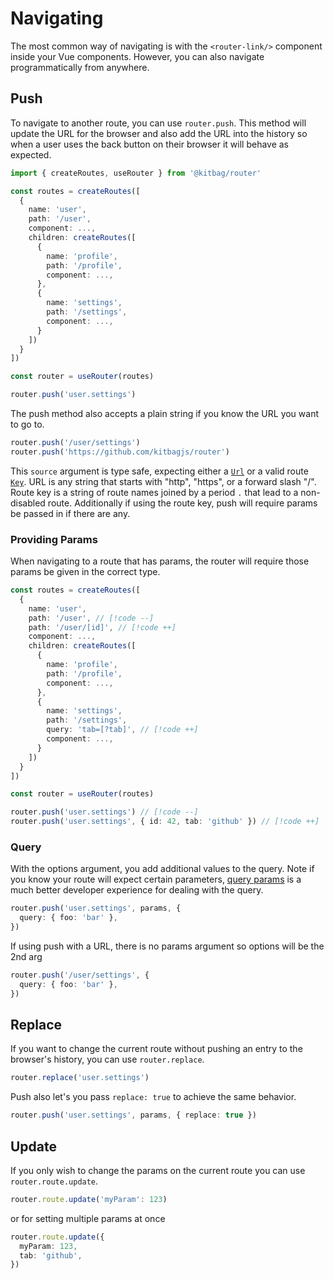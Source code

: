# Navigating

The most common way of navigating is with the `<router-link/>` component inside your Vue components. However, you can also navigate programmatically from anywhere.

## Push

To navigate to another route, you can use `router.push`. This method will update the URL for the browser and also add the URL into the history so when a user uses the back button on their browser it will behave as expected.

```ts
import { createRoutes, useRouter } from '@kitbag/router'

const routes = createRoutes([
  {
    name: 'user',
    path: '/user',
    component: ...,
    children: createRoutes([
      {
        name: 'profile',
        path: '/profile',
        component: ...,
      },
      {
        name: 'settings',
        path: '/settings',
        component: ...,
      }
    ])
  }
])

const router = useRouter(routes)

router.push('user.settings')
```

The push method also accepts a plain string if you know the URL you want to go to.

```ts
router.push('/user/settings')
router.push('https://github.com/kitbagjs/router')
```

This `source` argument is type safe, expecting either a [`Url`](/api/types/Url) or a valid route [`Key`](/api/types/Route#key). URL is any string that starts with "http", "https", or a forward slash "/". Route key is a string of route names joined by a period `.` that lead to a non-disabled route. Additionally if using the route key, push will require params be passed in if there are any.

### Providing Params

When navigating to a route that has params, the router will require those params be given in the correct type.

```ts
const routes = createRoutes([
  {
    name: 'user',
    path: '/user', // [!code --]
    path: '/user/[id]', // [!code ++]
    component: ...,
    children: createRoutes([
      {
        name: 'profile',
        path: '/profile',
        component: ...,
      },
      {
        name: 'settings',
        path: '/settings',
        query: 'tab=[?tab]', // [!code ++]
        component: ...,
      }
    ])
  }
])

const router = useRouter(routes)

router.push('user.settings') // [!code --]
router.push('user.settings', { id: 42, tab: 'github' }) // [!code ++]
```

### Query

With the options argument, you add additional values to the query. Note if you know your route will expect certain parameters, [query params](/core-concepts/query-params) is a much better developer experience for dealing with the query.

```ts
router.push('user.settings', params, {
  query: { foo: 'bar' },
})
```

If using push with a URL, there is no params argument so options will be the 2nd arg

```ts
router.push('/user/settings', {
  query: { foo: 'bar' },
})
```

## Replace

If you want to change the current route without pushing an entry to the browser's history, you can use `router.replace`.

```ts
router.replace('user.settings')
```

Push also let's you pass `replace: true` to achieve the same behavior.

```ts
router.push('user.settings', params, { replace: true })
```

## Update

If you only wish to change the params on the current route you can use `router.route.update`.

```ts
router.route.update('myParam': 123)
```

or for setting multiple params at once

```ts
router.route.update({
  myParam: 123,
  tab: 'github',
})
```
